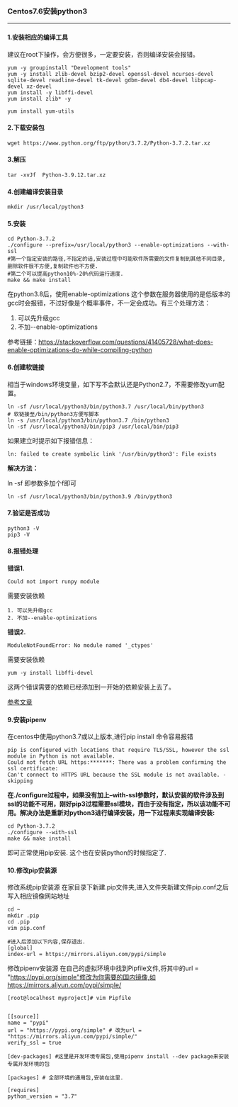 ### Centos7.6安装python3

---

#### 1.安装相应的编译工具

建议在root下操作，会方便很多，一定要安装，否则编译安装会报错。

```shell
yum -y groupinstall "Development tools"
yum -y install zlib-devel bzip2-devel openssl-devel ncurses-devel sqlite-devel readline-devel tk-devel gdbm-devel db4-devel libpcap-devel xz-devel
yum install -y libffi-devel
yum install zlib* -y
```

```shell
yum install yum-utils
```

#### 2.下载安装包

```shell
wget https://www.python.org/ftp/python/3.7.2/Python-3.7.2.tar.xz
```

#### 3.解压

```shell
tar -xvJf  Python-3.9.12.tar.xz
```

#### 4.创建编译安装目录

```shell
mkdir /usr/local/python3
```

#### 5.安装

```shell
cd Python-3.7.2
./configure --prefix=/usr/local/python3 --enable-optimizations --with-ssl
#第一个指定安装的路径,不指定的话,安装过程中可能软件所需要的文件复制到其他不同目录,删除软件很不方便,复制软件也不方便.
#第二个可以提高python10%-20%代码运行速度.
make && make install
```

在python3.8后，使用enable-optimizations 这个参数在服务器使用的是低版本的gcc时会报错，不过好像是个概率事件，不一定会成功。有三个处理方法：

1. 可以先升级gcc
2. 不加--enable-optimizations

参考链接：https://stackoverflow.com/questions/41405728/what-does-enable-optimizations-do-while-compiling-python

#### 6.创建软链接

相当于windows环境变量，如下写不会默认还是Python2.7，不需要修改yum配置。

```shell
ln -sf /usr/local/python3/bin/python3.7 /usr/local/bin/python3
# 软链接至/bin/python3方便写脚本
ln -s /usr/local/python3/bin/python3.7 /bin/python3
ln -sf /usr/local/python3/bin/pip3 /usr/local/bin/pip3
```

如果建立时提示如下报错信息：

```shell
ln: failed to create symbolic link '/usr/bin/python3': File exists
```

**解决方法：**

ln -sf 即参数多加个f即可

```shell
ln -sf /usr/local/python3/bin/python3.9 /bin/python3
```

#### 7.验证是否成功

```shell
python3 -V
pip3 -V
```

#### 8.报错处理

**错误1.**

```shell
Could not import runpy module
```

需要安装依赖

```shell
1. 可以先升级gcc
2. 不加--enable-optimizations
```

**错误2.**

```shell
ModuleNotFoundError: No module named '_ctypes'
```

需要安装依赖

```shell
yum -y install libffi-devel 
```

这两个错误需要的依赖已经添加到一开始的依赖安装上去了。

[参考文章](https://blog.csdn.net/elija940818/article/details/79238813)

#### 9.安装pipenv

在centos中使用python3.7或以上版本,进行pip install 命令容易报错

```shell
pip is configured with locations that require TLS/SSL, however the ssl module in Python is not available.
Could not fetch URL https:*******: There was a problem confirming the ssl certificate: 
Can't connect to HTTPS URL because the SSL module is not available. - skipping
```

 **在./configure过程中，如果没有加上–with-ssl参数时，默认安装的软件涉及到ssl的功能不可用，刚好pip3过程需要ssl模块，而由于没有指定，所以该功能不可用。解决办法是重新对python3进行编译安装，用一下过程来实现编译安装:**

```shell
cd Python-3.7.2
./configure --with-ssl
make && make install
```

即可正常使用pip安装.
这个也在安装python的时候指定了.

#### 10.修改pip安装源

修改系统pip安装源
在家目录下新建.pip文件夹,进入文件夹新建文件pip.conf之后写入相应镜像网站地址

```shell
cd ~
mkdir .pip
cd .pip
vim pip.conf

#进入后添加以下内容,保存退出.
[global]
index-url = https://mirrors.aliyun.com/pypi/simple
```

修改pipenv安装源
在自己的虚拟环境中找到Pipfile文件,将其中的url = "https://pypi.org/simple"修改为你需要的国内镜像,如https://mirrors.aliyun.com/pypi/simple/

```shell
[root@localhost myproject]# vim Pipfile 


[[source]]
name = "pypi"
url = "https://pypi.org/simple" # 改为url = "https://mirrors.aliyun.com/pypi/simple/"
verify_ssl = true

[dev-packages] #这里是开发环境专属包,使用pipenv install --dev package来安装专属开发环境的包

[packages] # 全部环境的通用包,安装在这里.

[requires]
python_version = "3.7"
```


